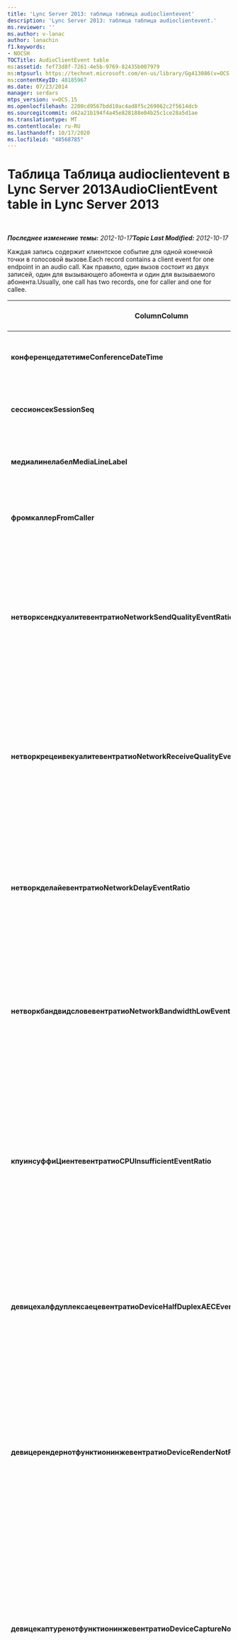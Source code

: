 ```yaml
---
title: 'Lync Server 2013: таблица таблица audioclientevent'
description: 'Lync Server 2013: таблица таблица audioclientevent.'
ms.reviewer: ''
ms.author: v-lanac
author: lanachin
f1.keywords:
- NOCSH
TOCTitle: AudioClientEvent table
ms:assetid: fef73d8f-7261-4e5b-9769-82435b007979
ms:mtpsurl: https://technet.microsoft.com/en-us/library/Gg413086(v=OCS.15)
ms:contentKeyID: 48185967
ms.date: 07/23/2014
manager: serdars
mtps_version: v=OCS.15
ms.openlocfilehash: 2200cd9567bdd10ac4ad8f5c269062c2f5614dcb
ms.sourcegitcommit: d42a21b194f4a45e828188e04b25c1ce28a5d1ae
ms.translationtype: MT
ms.contentlocale: ru-RU
ms.lasthandoff: 10/17/2020
ms.locfileid: "48568785"
---
```

# <a name="audioclientevent-table-in-lync-server-2013"></a><span data-ttu-id="eed9c-103">Таблица Таблица audioclientevent в Lync Server 2013</span><span class="sxs-lookup"><span data-stu-id="eed9c-103">AudioClientEvent table in Lync Server 2013</span></span>

<div data-xmlns="http://www.w3.org/1999/xhtml">

<div class="topic" data-xmlns="http://www.w3.org/1999/xhtml" data-msxsl="urn:schemas-microsoft-com:xslt" data-cs="https://msdn.microsoft.com/">

<div data-asp="https://msdn2.microsoft.com/asp">



</div>

<div id="mainSection">

<div id="mainBody">

<span> </span>

<span data-ttu-id="eed9c-104">_**Последнее изменение темы:** 2012-10-17_</span><span class="sxs-lookup"><span data-stu-id="eed9c-104">_**Topic Last Modified:** 2012-10-17_</span></span>

<span data-ttu-id="eed9c-105">Каждая запись содержит клиентское событие для одной конечной точки в голосовой вызове.</span><span class="sxs-lookup"><span data-stu-id="eed9c-105">Each record contains a client event for one endpoint in an audio call.</span></span> <span data-ttu-id="eed9c-106">Как правило, один вызов состоит из двух записей, один для вызывающего абонента и один для вызываемого абонента.</span><span class="sxs-lookup"><span data-stu-id="eed9c-106">Usually, one call has two records, one for caller and one for callee.</span></span>


<table>
<colgroup>
<col style="width: 25%" />
<col style="width: 25%" />
<col style="width: 25%" />
<col style="width: 25%" />
</colgroup>
<thead>
<tr class="header">
<th><span data-ttu-id="eed9c-107"><strong>Column</strong></span><span class="sxs-lookup"><span data-stu-id="eed9c-107"><strong>Column</strong></span></span></th>
<th><span data-ttu-id="eed9c-108"><strong>Тип данных</strong></span><span class="sxs-lookup"><span data-stu-id="eed9c-108"><strong>Data Type</strong></span></span></th>
<th><span data-ttu-id="eed9c-109"><strong>Ключ или индекс</strong></span><span class="sxs-lookup"><span data-stu-id="eed9c-109"><strong>Key/Index</strong></span></span></th>
<th><span data-ttu-id="eed9c-110"><strong>Details</strong></span><span class="sxs-lookup"><span data-stu-id="eed9c-110"><strong>Details</strong></span></span></th>
</tr>
</thead>
<tbody>
<tr class="odd">
<td><p><span data-ttu-id="eed9c-111"><strong>конференцедатетиме</strong></span><span class="sxs-lookup"><span data-stu-id="eed9c-111"><strong>ConferenceDateTime</strong></span></span></p></td>
<td><p><span data-ttu-id="eed9c-112">datetime</span><span class="sxs-lookup"><span data-stu-id="eed9c-112">datetime</span></span></p></td>
<td><p><span data-ttu-id="eed9c-113">Primary</span><span class="sxs-lookup"><span data-stu-id="eed9c-113">Primary</span></span></p></td>
<td><p><span data-ttu-id="eed9c-114">Ссылка из <a href="lync-server-2013-medialine-table.md">таблицы MediaLine в Lync Server 2013</a>.</span><span class="sxs-lookup"><span data-stu-id="eed9c-114">Referenced from the <a href="lync-server-2013-medialine-table.md">MediaLine table in Lync Server 2013</a>.</span></span></p></td>
</tr>
<tr class="even">
<td><p><span data-ttu-id="eed9c-115"><strong>сессионсек</strong></span><span class="sxs-lookup"><span data-stu-id="eed9c-115"><strong>SessionSeq</strong></span></span></p></td>
<td><p><span data-ttu-id="eed9c-116">int</span><span class="sxs-lookup"><span data-stu-id="eed9c-116">int</span></span></p></td>
<td><p><span data-ttu-id="eed9c-117">Primary</span><span class="sxs-lookup"><span data-stu-id="eed9c-117">Primary</span></span></p></td>
<td><p><span data-ttu-id="eed9c-118">Ссылка из <a href="lync-server-2013-medialine-table.md">таблицы MediaLine в Lync Server 2013</a>.</span><span class="sxs-lookup"><span data-stu-id="eed9c-118">Referenced from the <a href="lync-server-2013-medialine-table.md">MediaLine table in Lync Server 2013</a>.</span></span></p></td>
</tr>
<tr class="odd">
<td><p><span data-ttu-id="eed9c-119"><strong>медиалинелабел</strong></span><span class="sxs-lookup"><span data-stu-id="eed9c-119"><strong>MediaLineLabel</strong></span></span></p></td>
<td><p><span data-ttu-id="eed9c-120">tinyint</span><span class="sxs-lookup"><span data-stu-id="eed9c-120">tinyint</span></span></p></td>
<td><p><span data-ttu-id="eed9c-121">Primary</span><span class="sxs-lookup"><span data-stu-id="eed9c-121">Primary</span></span></p></td>
<td><p><span data-ttu-id="eed9c-122">Ссылка из <a href="lync-server-2013-medialine-table.md">таблицы MediaLine в Lync Server 2013</a>.</span><span class="sxs-lookup"><span data-stu-id="eed9c-122">Referenced from the <a href="lync-server-2013-medialine-table.md">MediaLine table in Lync Server 2013</a>.</span></span></p></td>
</tr>
<tr class="even">
<td><p><span data-ttu-id="eed9c-123"><strong>фромкаллер</strong></span><span class="sxs-lookup"><span data-stu-id="eed9c-123"><strong>FromCaller</strong></span></span></p></td>
<td><p><span data-ttu-id="eed9c-124">Битовая</span><span class="sxs-lookup"><span data-stu-id="eed9c-124">bit</span></span></p></td>
<td><p><span data-ttu-id="eed9c-125">Primary</span><span class="sxs-lookup"><span data-stu-id="eed9c-125">Primary</span></span></p></td>
<td><p><span data-ttu-id="eed9c-126">0: данные вызываемого абонента</span><span class="sxs-lookup"><span data-stu-id="eed9c-126">0: Callee’s data</span></span></p>
<p><span data-ttu-id="eed9c-127">1: данные вызывающего абонента</span><span class="sxs-lookup"><span data-stu-id="eed9c-127">1: Caller’s data</span></span></p></td>
</tr>
<tr class="odd">
<td><p><span data-ttu-id="eed9c-128"><strong>нетворксендкуалитевентратио</strong></span><span class="sxs-lookup"><span data-stu-id="eed9c-128"><strong>NetworkSendQualityEventRatio</strong></span></span></p></td>
<td><p><span data-ttu-id="eed9c-129">десятичное число (5, 2)</span><span class="sxs-lookup"><span data-stu-id="eed9c-129">decimal(5,2)</span></span></p></td>
<td><p> </p></td>
<td><p><span data-ttu-id="eed9c-130">Процентное отношение сеанса событие Нетворксендкуалити было вызвано для состояния "плохое".</span><span class="sxs-lookup"><span data-stu-id="eed9c-130">Percentage of session the NetworkSendQuality event was fired for ‘Bad’ state.</span></span></p>
<p><span data-ttu-id="eed9c-131">Качество сети в терминах нарушения или потери пакетов серьезно и влияет на качество отправляемого звука.</span><span class="sxs-lookup"><span data-stu-id="eed9c-131">Network quality in terms of jitter or packet loss is severe and impacting the quality of audio being sent.</span></span></p></td>
</tr>
<tr class="even">
<td><p><span data-ttu-id="eed9c-132"><strong>нетворкрецеивекуалитевентратио</strong></span><span class="sxs-lookup"><span data-stu-id="eed9c-132"><strong>NetworkReceiveQualityEventRatio</strong></span></span></p></td>
<td><p><span data-ttu-id="eed9c-133">десятичное число (5, 2)</span><span class="sxs-lookup"><span data-stu-id="eed9c-133">decimal(5,2)</span></span></p></td>
<td><p> </p></td>
<td><p><span data-ttu-id="eed9c-134">Процентное отношение сеанса событие Рецеивесендкуалити было вызвано для состояния "плохое".</span><span class="sxs-lookup"><span data-stu-id="eed9c-134">Percentage of session the ReceiveSendQuality event was fired for ‘Bad’ state.</span></span></p>
<p><span data-ttu-id="eed9c-135">Качество сети в терминах нарушения или потери пакетов серьезно и влияет на качество получаемого звука.</span><span class="sxs-lookup"><span data-stu-id="eed9c-135">Network quality in terms of jitter or packet loss is severe and impacting the quality of audio being received.</span></span></p></td>
</tr>
<tr class="odd">
<td><p><span data-ttu-id="eed9c-136"><strong>нетворкделайевентратио</strong></span><span class="sxs-lookup"><span data-stu-id="eed9c-136"><strong>NetworkDelayEventRatio</strong></span></span></p></td>
<td><p><span data-ttu-id="eed9c-137">десятичное число (5, 2)</span><span class="sxs-lookup"><span data-stu-id="eed9c-137">decimal(5,2)</span></span></p></td>
<td><p> </p></td>
<td><p><span data-ttu-id="eed9c-138">Процентное соотношение между сеансами событие Delay было вызвано для состояния "плохое".</span><span class="sxs-lookup"><span data-stu-id="eed9c-138">Percentage of session the Delay event was fired for ‘Bad’ state.</span></span> <span data-ttu-id="eed9c-139">Задержка в сети серьезна и повлияет на работу, предотвращая интерактивную связь</span><span class="sxs-lookup"><span data-stu-id="eed9c-139">Network latency is severe and impacting the experience by preventing interactive communication</span></span></p></td>
</tr>
<tr class="even">
<td><p><span data-ttu-id="eed9c-140"><strong>нетворкбандвидсловевентратио</strong></span><span class="sxs-lookup"><span data-stu-id="eed9c-140"><strong>NetworkBandwidthLowEventRatio</strong></span></span></p></td>
<td><p><span data-ttu-id="eed9c-141">десятичное число (5, 2)</span><span class="sxs-lookup"><span data-stu-id="eed9c-141">decimal(5,2)</span></span></p></td>
<td><p> </p></td>
<td><p><span data-ttu-id="eed9c-142">Процентное отношение сеанса событие Ловбандвидс было вызвано для состояния "плохое".</span><span class="sxs-lookup"><span data-stu-id="eed9c-142">Percentage of session the LowBandwidth event was fired for ‘Bad’ state.</span></span> <span data-ttu-id="eed9c-143">Доступная полоса пропускания недостаточна для приемлемого голосового интерфейса.</span><span class="sxs-lookup"><span data-stu-id="eed9c-143">The available bandwidth is insufficient for an acceptable voice experience.</span></span></p></td>
</tr>
<tr class="odd">
<td><p><span data-ttu-id="eed9c-144"><strong>кпуинсуффиЦиентевентратио</strong></span><span class="sxs-lookup"><span data-stu-id="eed9c-144"><strong>CPUInsufficientEventRatio</strong></span></span></p></td>
<td><p><span data-ttu-id="eed9c-145">десятичное число (5, 2)</span><span class="sxs-lookup"><span data-stu-id="eed9c-145">decimal(5,2)</span></span></p></td>
<td><p> </p></td>
<td><p><span data-ttu-id="eed9c-146">Процентное соотношение от сеанса, которое было вызвано недостаточным событием ЦП для состояния "Bad".</span><span class="sxs-lookup"><span data-stu-id="eed9c-146">Percentage of session the insufficient CPU event was fired for ‘Bad’ state.</span></span> <span data-ttu-id="eed9c-147">Недостаточно циклов ЦП для обработки с текущими модальности и используемыми приложениями.</span><span class="sxs-lookup"><span data-stu-id="eed9c-147">There are insufficient CPU cycles for processing with the current modalities and applications in use.</span></span> <span data-ttu-id="eed9c-148">Это приводит к искажениям звукового канала.</span><span class="sxs-lookup"><span data-stu-id="eed9c-148">This causes distortions with the audio channel.</span></span></p></td>
</tr>
<tr class="even">
<td><p><span data-ttu-id="eed9c-149"><strong>девицехалфдуплексаецевентратио</strong></span><span class="sxs-lookup"><span data-stu-id="eed9c-149"><strong>DeviceHalfDuplexAECEventRatio</strong></span></span></p></td>
<td><p><span data-ttu-id="eed9c-150">десятичное число (5, 2)</span><span class="sxs-lookup"><span data-stu-id="eed9c-150">decimal(5,2)</span></span></p></td>
<td><p> </p></td>
<td><p><span data-ttu-id="eed9c-151">Процентное отношение сеанса событие Девицехалфдуплексаек было вызвано для состояния "плохое".</span><span class="sxs-lookup"><span data-stu-id="eed9c-151">Percentage of session the DeviceHalfDuplexAEC event was fired for ‘Bad’ state.</span></span> <span data-ttu-id="eed9c-152">Чтобы предотвратить эхо, в системе введена половина дуплекса.</span><span class="sxs-lookup"><span data-stu-id="eed9c-152">In order to prevent echo, the system has enter half duplex.</span></span></p></td>
</tr>
<tr class="odd">
<td><p><span data-ttu-id="eed9c-153"><strong>девицерендернотфунктионинжевентратио</strong></span><span class="sxs-lookup"><span data-stu-id="eed9c-153"><strong>DeviceRenderNotFunctioningEventRatio</strong></span></span></p></td>
<td><p><span data-ttu-id="eed9c-154">десятичное число (5, 2)</span><span class="sxs-lookup"><span data-stu-id="eed9c-154">decimal(5,2)</span></span></p></td>
<td><p> </p></td>
<td><p><span data-ttu-id="eed9c-155">Процентное отношение сеанса событие Девицерендернотфунктионинг было вызвано для состояния "плохое".</span><span class="sxs-lookup"><span data-stu-id="eed9c-155">Percentage of session the DeviceRenderNotFunctioning event was fired for ‘Bad’ state.</span></span> <span data-ttu-id="eed9c-156">Устройство обработки, используемое в данный момент для сеанса, работает неправильно.</span><span class="sxs-lookup"><span data-stu-id="eed9c-156">The render device currently being used for the session is not functioning correctly.</span></span> <span data-ttu-id="eed9c-157">Это может привести к необратимым проблемам с аудио.</span><span class="sxs-lookup"><span data-stu-id="eed9c-157">This can cause one-way audio issues.</span></span></p></td>
</tr>
<tr class="even">
<td><p><span data-ttu-id="eed9c-158"><strong>девицекаптуренотфунктионинжевентратио</strong></span><span class="sxs-lookup"><span data-stu-id="eed9c-158"><strong>DeviceCaptureNotFunctioningEventRatio</strong></span></span></p></td>
<td><p><span data-ttu-id="eed9c-159">десятичное число (5, 2)</span><span class="sxs-lookup"><span data-stu-id="eed9c-159">decimal(5,2)</span></span></p></td>
<td><p> </p></td>
<td><p><span data-ttu-id="eed9c-160">Процентное отношение сеанса событие Девицекаптуренотфунктионинг было вызвано для состояния "плохое".</span><span class="sxs-lookup"><span data-stu-id="eed9c-160">Percentage of session the DeviceCaptureNotFunctioning event was fired for ‘Bad’ state.</span></span> <span data-ttu-id="eed9c-161">Устройство записи, используемое в данный момент для сеанса, работает неправильно.</span><span class="sxs-lookup"><span data-stu-id="eed9c-161">The capture device currently being used for the session is not functioning correctly.</span></span> <span data-ttu-id="eed9c-162">Это может привести к необратимым проблемам с аудио.</span><span class="sxs-lookup"><span data-stu-id="eed9c-162">This can cause one-way audio issues.</span></span></p></td>
</tr>
<tr class="odd">
<td><p><span data-ttu-id="eed9c-163"><strong>девицеглитчесевентратио</strong></span><span class="sxs-lookup"><span data-stu-id="eed9c-163"><strong>DeviceGlitchesEventRatio</strong></span></span></p></td>
<td><p><span data-ttu-id="eed9c-164">десятичное число (5, 2)</span><span class="sxs-lookup"><span data-stu-id="eed9c-164">decimal(5,2)</span></span></p></td>
<td><p> </p></td>
<td><p><span data-ttu-id="eed9c-165">Процентное отношение сеанса событие Девицеглитчес было вызвано для состояния "плохое".</span><span class="sxs-lookup"><span data-stu-id="eed9c-165">Percentage of session the DeviceGlitches event was fired for ‘Bad’ state.</span></span> <span data-ttu-id="eed9c-166">При отображении звука возникают серьезные проблемы, приводящие к искажениям.</span><span class="sxs-lookup"><span data-stu-id="eed9c-166">There are severe glitches in the rendering of audio which is causing distortions.</span></span> <span data-ttu-id="eed9c-167">Эти проблемы могут быть вызваны проблемами с драйверами, отложенными вызовами процедур (DPC) и высокой загрузкой ЦП.</span><span class="sxs-lookup"><span data-stu-id="eed9c-167">These glitches can be caused by driver issues, deferred procedure calls (DPC) storm (drivers), and high CPU usage.</span></span></p></td>
</tr>
<tr class="even">
<td><p><span data-ttu-id="eed9c-168"><strong>девицеловснревентратио</strong></span><span class="sxs-lookup"><span data-stu-id="eed9c-168"><strong>DeviceLowSNREventRatio</strong></span></span></p></td>
<td><p><span data-ttu-id="eed9c-169">десятичное число (5, 2)</span><span class="sxs-lookup"><span data-stu-id="eed9c-169">decimal(5,2)</span></span></p></td>
<td><p> </p></td>
<td><p><span data-ttu-id="eed9c-170">Процентное отношение сеанса событие Девицеловснр было вызвано для состояния "плохое".</span><span class="sxs-lookup"><span data-stu-id="eed9c-170">Percentage of session the DeviceLowSNR event was fired for ‘Bad’ state.</span></span> <span data-ttu-id="eed9c-171">Качество захвата очень низкое, либо очень шумный, либо пользователь работает слишком далеко от микрофона.</span><span class="sxs-lookup"><span data-stu-id="eed9c-171">The capture quality is very poor, either very noisy or user is talking too far away from the microphone.</span></span> <span data-ttu-id="eed9c-172">Это приведет к искажениям.</span><span class="sxs-lookup"><span data-stu-id="eed9c-172">This will cause distortions.</span></span></p></td>
</tr>
<tr class="odd">
<td><p><span data-ttu-id="eed9c-173"><strong>девицеловспичлевелевентратио</strong></span><span class="sxs-lookup"><span data-stu-id="eed9c-173"><strong>DeviceLowSpeechLevelEventRatio</strong></span></span></p></td>
<td><p><span data-ttu-id="eed9c-174">десятичное число (5, 2)</span><span class="sxs-lookup"><span data-stu-id="eed9c-174">decimal(5,2)</span></span></p></td>
<td><p> </p></td>
<td><p><span data-ttu-id="eed9c-175">Процентное отношение сеанса событие Девицеловспичлевел было вызвано для состояния "плохое".</span><span class="sxs-lookup"><span data-stu-id="eed9c-175">Percentage of session the DeviceLowSpeechLevel event was fired for ‘Bad’ state.</span></span> <span data-ttu-id="eed9c-176">Слишком маленький уровень речи пользователя, система не может увеличить его.</span><span class="sxs-lookup"><span data-stu-id="eed9c-176">User‘s speech level is too low and the system cannot increase it any further.</span></span> <span data-ttu-id="eed9c-177">Это может привести к искажениям или восприятию одностороннего звука.</span><span class="sxs-lookup"><span data-stu-id="eed9c-177">This can either cause distortions or perceived as one-way audio.</span></span></p></td>
</tr>
<tr class="even">
<td><p><span data-ttu-id="eed9c-178"><strong>девицеклиппинжевентратио</strong></span><span class="sxs-lookup"><span data-stu-id="eed9c-178"><strong>DeviceClippingEventRatio</strong></span></span></p></td>
<td><p><span data-ttu-id="eed9c-179">Десятичное число (5, 2)</span><span class="sxs-lookup"><span data-stu-id="eed9c-179">Decimal(5,2)</span></span></p></td>
<td><p> </p></td>
<td><p><span data-ttu-id="eed9c-180">Процентное отношение сеанса событие Девицеклиппинг было вызвано для состояния "плохое".</span><span class="sxs-lookup"><span data-stu-id="eed9c-180">Percentage of session the DeviceClipping event was fired for ‘Bad’ state.</span></span></p>
<p><span data-ttu-id="eed9c-181">При использовании Ближнего голосовых видеороликов Микрофоны прослушивают искажения из-за обрезки.</span><span class="sxs-lookup"><span data-stu-id="eed9c-181">When near-end speech clips the microphone, far-end hears distortion due to clipping.</span></span> <span data-ttu-id="eed9c-182">Важно избегать использования Ближнего отсечения от микрофона.</span><span class="sxs-lookup"><span data-stu-id="eed9c-182">It is important to avoid near-end microphone clipping.</span></span></p></td>
</tr>
<tr class="odd">
<td><p><span data-ttu-id="eed9c-183"><strong>девицеечоевентратио</strong></span><span class="sxs-lookup"><span data-stu-id="eed9c-183"><strong>DeviceEchoEventRatio</strong></span></span></p></td>
<td><p><span data-ttu-id="eed9c-184">десятичное число (5, 2)</span><span class="sxs-lookup"><span data-stu-id="eed9c-184">decimal(5,2)</span></span></p></td>
<td><p> </p></td>
<td><p><span data-ttu-id="eed9c-185">Процентное отношение сеанса событие возникновения события deviceechoevent было вызвано для состояния "плохое".</span><span class="sxs-lookup"><span data-stu-id="eed9c-185">Percentage of session the DeviceEchoEvent event was fired for ‘Bad’ state.</span></span> <span data-ttu-id="eed9c-186">Устройство или программа установки вызывает эхо за пределами возможности системы для компенсации.</span><span class="sxs-lookup"><span data-stu-id="eed9c-186">Device or setup is causing echo beyond the ability of the system to compensate.</span></span></p></td>
</tr>
<tr class="even">
<td><p><span data-ttu-id="eed9c-187"><strong>девиценеарендтоечоратиоевентратио</strong></span><span class="sxs-lookup"><span data-stu-id="eed9c-187"><strong>DeviceNearEndToEchoRatioEventRatio</strong></span></span></p></td>
<td><p><span data-ttu-id="eed9c-188">десятичное число (5, 2)</span><span class="sxs-lookup"><span data-stu-id="eed9c-188">decimal(5,2)</span></span></p></td>
<td><p> </p></td>
<td><p><span data-ttu-id="eed9c-189">Процентное отношение сеанса событие Девиценеарендтоечоратио было вызвано для состояния "плохое".</span><span class="sxs-lookup"><span data-stu-id="eed9c-189">Percentage of session the DeviceNearEndToEchoRatio event was fired for ‘Bad’ state.</span></span> <span data-ttu-id="eed9c-190">Голосовая речь пользователя слишком мала по сравнению с записанным эхо-значением, которое влияет на взаимодействие с пользователями, так как оно позволяет ограничить способ прерывания пользователя.</span><span class="sxs-lookup"><span data-stu-id="eed9c-190">The user’s speech is too low compared to the echo being captured which impacts the users experience because it limits how easy it is to interrupt a user.</span></span> <span data-ttu-id="eed9c-191">Уменьшите громкость динамика, наведите микрофон ближе к рассказано.</span><span class="sxs-lookup"><span data-stu-id="eed9c-191">Reduce speaker volume, move the microphone closer to the talker.</span></span></p></td>
</tr>
<tr class="odd">
<td><p><span data-ttu-id="eed9c-192"><strong>девицемултиплиндпоинтсевенткаунт</strong></span><span class="sxs-lookup"><span data-stu-id="eed9c-192"><strong>DeviceMultipleEndpointsEventCount</strong></span></span></p></td>
<td><p><span data-ttu-id="eed9c-193">int</span><span class="sxs-lookup"><span data-stu-id="eed9c-193">int</span></span></p></td>
<td></td>
<td><p><span data-ttu-id="eed9c-194">Количество раз, когда сеанс был вызван событием Девицемултиплиндпоинтс для состояния "плохое".</span><span class="sxs-lookup"><span data-stu-id="eed9c-194">Number of times during session the DeviceMultipleEndpoints event was fired for ‘Bad’ state.</span></span> <span data-ttu-id="eed9c-195">Обнаружено несколько конечных точек звука в одном сеансе, и система компенсируется с помощью уменьшения объема отображения.</span><span class="sxs-lookup"><span data-stu-id="eed9c-195">Multiple audio endpoints in the same session detected and the system has compensated by reducing render volume.</span></span></p></td>
</tr>
<tr class="even">
<td><p><span data-ttu-id="eed9c-196"><strong>девицеховлинжевенткаунт</strong></span><span class="sxs-lookup"><span data-stu-id="eed9c-196"><strong>DeviceHowlingEventCount</strong></span></span></p></td>
<td><p><span data-ttu-id="eed9c-197">int</span><span class="sxs-lookup"><span data-stu-id="eed9c-197">int</span></span></p></td>
<td><p> </p></td>
<td><p><span data-ttu-id="eed9c-198">Количество раз, когда сеанс был вызван событием Девицеховлинжевент для состояния "плохое".</span><span class="sxs-lookup"><span data-stu-id="eed9c-198">Number of times during session the DeviceHowlingEvent event was fired for ‘Bad’ state.</span></span> <span data-ttu-id="eed9c-199">Обнаружен цикл обратной связи со звуком (с указанием нескольких конечных точек для общего доступа к файлам).</span><span class="sxs-lookup"><span data-stu-id="eed9c-199">Audio feedback loop detected (caused by multiple endpoints sharing audio path).</span></span></p></td>
</tr>
<tr class="odd">
<td><p><span data-ttu-id="eed9c-200"><strong>девицерендерзероволумивентратио</strong></span><span class="sxs-lookup"><span data-stu-id="eed9c-200"><strong>DeviceRenderZeroVolumeEventRatio</strong></span></span></p></td>
<td><p><span data-ttu-id="eed9c-201">десятичное число (5, 2)</span><span class="sxs-lookup"><span data-stu-id="eed9c-201">decimal(5,2)</span></span></p></td>
<td></td>
<td><p><span data-ttu-id="eed9c-202">Процент сеанса, в котором было вызвано событие Девицерендерзероволуме, в состоянии "плохое".</span><span class="sxs-lookup"><span data-stu-id="eed9c-202">Percentage of session the DeviceRenderZeroVolume event was fired for being in the “Bad’ state.</span></span> <span data-ttu-id="eed9c-203">Для устройства отрисовки задано нулевое значение громкости.</span><span class="sxs-lookup"><span data-stu-id="eed9c-203">The render device was set to zero volume.</span></span></p>
<p><span data-ttu-id="eed9c-204">Этот столбец появился в Microsoft Lync Server 2013.</span><span class="sxs-lookup"><span data-stu-id="eed9c-204">This column was introduced in Microsoft Lync Server 2013.</span></span></p></td>
</tr>
<tr class="even">
<td><p><span data-ttu-id="eed9c-205"><strong>девицерендермутивентратио</strong></span><span class="sxs-lookup"><span data-stu-id="eed9c-205"><strong>DeviceRenderMuteEventRatio</strong></span></span></p></td>
<td><p><span data-ttu-id="eed9c-206">десятичное число (5, 2)</span><span class="sxs-lookup"><span data-stu-id="eed9c-206">decimal(5,2)</span></span></p></td>
<td></td>
<td><p><span data-ttu-id="eed9c-207">Процент сеанса, в котором было вызвано событие Девицерендермуте, в состоянии "плохое".</span><span class="sxs-lookup"><span data-stu-id="eed9c-207">Percentage of session the DeviceRenderMute event was fired for being in the “Bad’ state.</span></span> <span data-ttu-id="eed9c-208">Устройство отображения отключено.</span><span class="sxs-lookup"><span data-stu-id="eed9c-208">The render device was muted.</span></span></p>
<p><span data-ttu-id="eed9c-209">Этот столбец появился в Microsoft Lync Server 2013.</span><span class="sxs-lookup"><span data-stu-id="eed9c-209">This column was introduced in Microsoft Lync Server 2013.</span></span></p></td>
</tr>
</tbody>
</table>


</div>

<span> </span>

</div>

</div>

</div>


